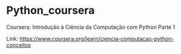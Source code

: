 # Python_coursera
Coursera: Introdução à Ciência da Computação com Python Parte 1

Link: https://www.coursera.org/learn/ciencia-computacao-python-conceitos



